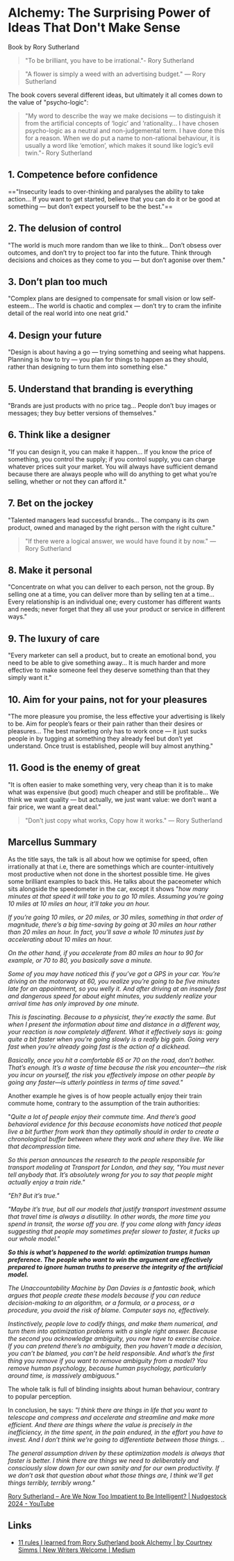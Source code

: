 # Alchemy: The Surprising Power of Ideas That Don't Make Sense

Book by Rory Sutherland

> "To be brilliant, you have to be irrational."- Rory Sutherland

> "A flower is simply a weed with an advertising budget." — Rory Sutherland

The book covers several different ideas, but ultimately it all comes down to the value of "psycho-logic":

> "My word to describe the way we make decisions — to distinguish it from the artificial concepts of ‘logic’ and ‘rationality… I have chosen psycho-logic as a neutral and non-judgemental term. I have done this for a reason. When we do put a name to non-rational behaviour, it is usually a word like ‘emotion’, which makes it sound like logic’s evil twin."- Rory Sutherland

## 1. Competence before confidence

=="Insecurity leads to over-thinking and paralyses the ability to take action… If you want to get started, believe that you can do it or be good at something — but don’t expect yourself to be the best."==

## 2. The delusion of control

"The world is much more random than we like to think… Don’t obsess over outcomes, and don’t try to project too far into the future. Think through decisions and choices as they come to you — but don’t agonise over them."

## 3. Don’t plan too much

"Complex plans are designed to compensate for small vision or low self-esteem… The world is chaotic and complex — don’t try to cram the infinite detail of the real world into one neat grid."

## 4. Design your future

"Design is about having a go — trying something and seeing what happens. Planning is how to try — you plan for things to happen as they should, rather than designing to turn them into something else."

## 5. Understand that branding is everything

"Brands are just products with no price tag… People don’t buy images or messages; they buy better versions of themselves."

## 6. Think like a designer

"If you can design it, you can make it happen… If you know the price of something, you control the supply; if you control supply, you can charge whatever prices suit your market. You will always have sufficient demand because there are always people who will do anything to get what you’re selling, whether or not they can afford it."

## 7. Bet on the jockey

"Talented managers lead successful brands… The company is its own product, owned and managed by the right person with the right culture."

> "If there were a logical answer, we would have found it by now." — Rory Sutherland

## 8. Make it personal

"Concentrate on what you can deliver to each person, not the group. By selling one at a time, you can deliver more than by selling ten at a time… Every relationship is an individual one; every customer has different wants and needs; never forget that they all use your product or service in different ways."

## 9. The luxury of care

"Every marketer can sell a product, but to create an emotional bond, you need to be able to give something away… It is much harder and more effective to make someone feel they deserve something than that they simply want it."

## 10. Aim for your pains, not for your pleasures

"The more pleasure you promise, the less effective your advertising is likely to be. Aim for people’s fears or their pain rather than their desires or pleasures… The best marketing only has to work once — it just sucks people in by tugging at something they already feel but don’t yet understand. Once trust is established, people will buy almost anything."

## 11. Good is the enemy of great

"It is often easier to make something very, very cheap than it is to make what was expensive (but good) much cheaper and still be profitable… We think we want quality — but actually, we just want value: we don’t want a fair price, we want a great deal."

> "Don’t just copy what works, Copy how it works." — Rory Sutherland

## Marcellus Summary

As the title says, the talk is all about how we optimise for speed, often irrationally at that i.e, there are somethings which are counter-intuitively most productive when not done in the shortest possible time. He gives some brilliant examples to back this. He talks about the paceometer which sits alongside the speedometer in the car, except it shows "_how many minutes at that speed it will take you to go 10 miles. Assuming you’re going 10 miles at 10 miles an hour, it’ll take you an hour._

_If you’re going 10 miles, or 20 miles, or 30 miles, something in that order of magnitude, there’s a big time-saving by going at 30 miles an hour rather than 20 miles an hour. In fact, you’ll save a whole 10 minutes just by accelerating about 10 miles an hour._

_On the other hand, if you accelerate from 80 miles an hour to 90 for example, or 70 to 80, you basically save a minute._

_Some of you may have noticed this if you’ve got a GPS in your car. You’re driving on the motorway at 60, you realize you’re going to be five minutes late for an appointment, so you welly it. And after driving at an insanely fast and dangerous speed for about eight minutes, you suddenly realize your arrival time has only improved by one minute._

_This is fascinating. Because to a physicist, they’re exactly the same. But when I present the information about time and distance in a different way, your reaction is now completely different. What it effectively says is: going quite a bit faster when you’re going slowly is a really big gain. Going very fast when you’re already going fast is the action of a dickhead._

_Basically, once you hit a comfortable 65 or 70 on the road, don’t bother. That’s enough. It’s a waste of time because the risk you encounter—the risk you incur on yourself, the risk you effectively impose on other people by going any faster—is utterly pointless in terms of time saved."_

Another example he gives is of how people actually enjoy their train commute home, contrary to the assumption of the train authorities:

"_Quite a lot of people enjoy their commute time. And there’s good behavioral evidence for this because economists have noticed that people live a bit further from work than they optimally should in order to create a chronological buffer between where they work and where they live. We like that decompression time._

_So this person announces the research to the people responsible for transport modeling at Transport for London, and they say, "You must never tell anybody that. It’s absolutely wrong for you to say that people might actually enjoy a train ride."_

_"Eh? But it’s true."_

_"Maybe it’s true, but all our models that justify transport investment assume that travel time is always a disutility. In other words, the more time you spend in transit, the worse off you are. If you come along with fancy ideas suggesting that people may sometimes prefer slower to faster, it fucks up our whole model."_

**_So this is what’s happened to the world: optimization trumps human preference. The people who want to win the argument are effectively prepared to ignore human truths to preserve the integrity of the artificial model._**

_The Unaccountability Machine by Dan Davies is a fantastic book, which argues that people create these models because if you can reduce decision-making to an algorithm, or a formula, or a process, or a procedure, you avoid the risk of blame. Computer says no, effectively._

_Instinctively, people love to codify things, and make them numerical, and turn them into optimization problems with a single right answer. Because the second you acknowledge ambiguity, you now have to exercise choice. If you can pretend there’s no ambiguity, then you haven’t made a decision, you can’t be blamed, you can’t be held responsible. And what’s the first thing you remove if you want to remove ambiguity from a model? You remove human psychology, because human psychology, particularly around time, is massively ambiguous."_

The whole talk is full of blinding insights about human behaviour, contrary to popular perception.

In conclusion, he says: _"I think there are things in life that you want to telescope and compress and accelerate and streamline and make more efficient. And there are things where the value is precisely in the inefficiency, in the time spent, in the pain endured, in the effort you have to invest. And I don’t think we’re going to differentiate between those things. .._

_The general assumption driven by these optimization models is always that faster is better. I think there are things we need to deliberately and consciously slow down for our own sanity and for our own productivity. If we don’t ask that question about what those things are, I think we’ll get things terribly, terribly wrong."_

[Rory Sutherland – Are We Now Too Impatient to Be Intelligent? | Nudgestock 2024 - YouTube](https://www.youtube.com/watch?v=Bc9jFbxrkMk&ab_channel=Nudgestock)

## Links

- [11 rules I learned from Rory Sutherland book Alchemy | by Courtney Simms | New Writers Welcome | Medium](https://medium.com/new-writers-welcome/11-rules-i-learned-from-rory-sutherland-book-alchemy-5f6970a80259)
